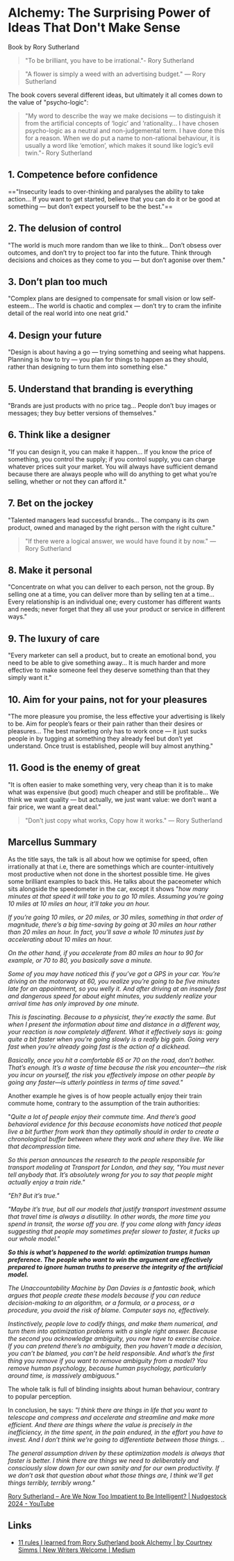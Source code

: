 # Alchemy: The Surprising Power of Ideas That Don't Make Sense

Book by Rory Sutherland

> "To be brilliant, you have to be irrational."- Rory Sutherland

> "A flower is simply a weed with an advertising budget." — Rory Sutherland

The book covers several different ideas, but ultimately it all comes down to the value of "psycho-logic":

> "My word to describe the way we make decisions — to distinguish it from the artificial concepts of ‘logic’ and ‘rationality… I have chosen psycho-logic as a neutral and non-judgemental term. I have done this for a reason. When we do put a name to non-rational behaviour, it is usually a word like ‘emotion’, which makes it sound like logic’s evil twin."- Rory Sutherland

## 1. Competence before confidence

=="Insecurity leads to over-thinking and paralyses the ability to take action… If you want to get started, believe that you can do it or be good at something — but don’t expect yourself to be the best."==

## 2. The delusion of control

"The world is much more random than we like to think… Don’t obsess over outcomes, and don’t try to project too far into the future. Think through decisions and choices as they come to you — but don’t agonise over them."

## 3. Don’t plan too much

"Complex plans are designed to compensate for small vision or low self-esteem… The world is chaotic and complex — don’t try to cram the infinite detail of the real world into one neat grid."

## 4. Design your future

"Design is about having a go — trying something and seeing what happens. Planning is how to try — you plan for things to happen as they should, rather than designing to turn them into something else."

## 5. Understand that branding is everything

"Brands are just products with no price tag… People don’t buy images or messages; they buy better versions of themselves."

## 6. Think like a designer

"If you can design it, you can make it happen… If you know the price of something, you control the supply; if you control supply, you can charge whatever prices suit your market. You will always have sufficient demand because there are always people who will do anything to get what you’re selling, whether or not they can afford it."

## 7. Bet on the jockey

"Talented managers lead successful brands… The company is its own product, owned and managed by the right person with the right culture."

> "If there were a logical answer, we would have found it by now." — Rory Sutherland

## 8. Make it personal

"Concentrate on what you can deliver to each person, not the group. By selling one at a time, you can deliver more than by selling ten at a time… Every relationship is an individual one; every customer has different wants and needs; never forget that they all use your product or service in different ways."

## 9. The luxury of care

"Every marketer can sell a product, but to create an emotional bond, you need to be able to give something away… It is much harder and more effective to make someone feel they deserve something than that they simply want it."

## 10. Aim for your pains, not for your pleasures

"The more pleasure you promise, the less effective your advertising is likely to be. Aim for people’s fears or their pain rather than their desires or pleasures… The best marketing only has to work once — it just sucks people in by tugging at something they already feel but don’t yet understand. Once trust is established, people will buy almost anything."

## 11. Good is the enemy of great

"It is often easier to make something very, very cheap than it is to make what was expensive (but good) much cheaper and still be profitable… We think we want quality — but actually, we just want value: we don’t want a fair price, we want a great deal."

> "Don’t just copy what works, Copy how it works." — Rory Sutherland

## Marcellus Summary

As the title says, the talk is all about how we optimise for speed, often irrationally at that i.e, there are somethings which are counter-intuitively most productive when not done in the shortest possible time. He gives some brilliant examples to back this. He talks about the paceometer which sits alongside the speedometer in the car, except it shows "_how many minutes at that speed it will take you to go 10 miles. Assuming you’re going 10 miles at 10 miles an hour, it’ll take you an hour._

_If you’re going 10 miles, or 20 miles, or 30 miles, something in that order of magnitude, there’s a big time-saving by going at 30 miles an hour rather than 20 miles an hour. In fact, you’ll save a whole 10 minutes just by accelerating about 10 miles an hour._

_On the other hand, if you accelerate from 80 miles an hour to 90 for example, or 70 to 80, you basically save a minute._

_Some of you may have noticed this if you’ve got a GPS in your car. You’re driving on the motorway at 60, you realize you’re going to be five minutes late for an appointment, so you welly it. And after driving at an insanely fast and dangerous speed for about eight minutes, you suddenly realize your arrival time has only improved by one minute._

_This is fascinating. Because to a physicist, they’re exactly the same. But when I present the information about time and distance in a different way, your reaction is now completely different. What it effectively says is: going quite a bit faster when you’re going slowly is a really big gain. Going very fast when you’re already going fast is the action of a dickhead._

_Basically, once you hit a comfortable 65 or 70 on the road, don’t bother. That’s enough. It’s a waste of time because the risk you encounter—the risk you incur on yourself, the risk you effectively impose on other people by going any faster—is utterly pointless in terms of time saved."_

Another example he gives is of how people actually enjoy their train commute home, contrary to the assumption of the train authorities:

"_Quite a lot of people enjoy their commute time. And there’s good behavioral evidence for this because economists have noticed that people live a bit further from work than they optimally should in order to create a chronological buffer between where they work and where they live. We like that decompression time._

_So this person announces the research to the people responsible for transport modeling at Transport for London, and they say, "You must never tell anybody that. It’s absolutely wrong for you to say that people might actually enjoy a train ride."_

_"Eh? But it’s true."_

_"Maybe it’s true, but all our models that justify transport investment assume that travel time is always a disutility. In other words, the more time you spend in transit, the worse off you are. If you come along with fancy ideas suggesting that people may sometimes prefer slower to faster, it fucks up our whole model."_

**_So this is what’s happened to the world: optimization trumps human preference. The people who want to win the argument are effectively prepared to ignore human truths to preserve the integrity of the artificial model._**

_The Unaccountability Machine by Dan Davies is a fantastic book, which argues that people create these models because if you can reduce decision-making to an algorithm, or a formula, or a process, or a procedure, you avoid the risk of blame. Computer says no, effectively._

_Instinctively, people love to codify things, and make them numerical, and turn them into optimization problems with a single right answer. Because the second you acknowledge ambiguity, you now have to exercise choice. If you can pretend there’s no ambiguity, then you haven’t made a decision, you can’t be blamed, you can’t be held responsible. And what’s the first thing you remove if you want to remove ambiguity from a model? You remove human psychology, because human psychology, particularly around time, is massively ambiguous."_

The whole talk is full of blinding insights about human behaviour, contrary to popular perception.

In conclusion, he says: _"I think there are things in life that you want to telescope and compress and accelerate and streamline and make more efficient. And there are things where the value is precisely in the inefficiency, in the time spent, in the pain endured, in the effort you have to invest. And I don’t think we’re going to differentiate between those things. .._

_The general assumption driven by these optimization models is always that faster is better. I think there are things we need to deliberately and consciously slow down for our own sanity and for our own productivity. If we don’t ask that question about what those things are, I think we’ll get things terribly, terribly wrong."_

[Rory Sutherland – Are We Now Too Impatient to Be Intelligent? | Nudgestock 2024 - YouTube](https://www.youtube.com/watch?v=Bc9jFbxrkMk&ab_channel=Nudgestock)

## Links

- [11 rules I learned from Rory Sutherland book Alchemy | by Courtney Simms | New Writers Welcome | Medium](https://medium.com/new-writers-welcome/11-rules-i-learned-from-rory-sutherland-book-alchemy-5f6970a80259)
